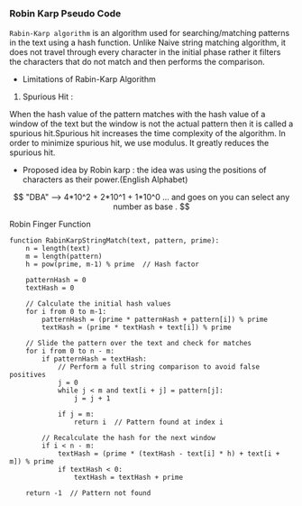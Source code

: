 ### Robin Karp Pseudo Code

`Rabin-Karp algorithm` is an algorithm used for searching/matching patterns in the text using a 
hash function. Unlike Naive string matching algorithm, it does not travel through every character 
in the initial phase rather it filters the characters that do not match and then performs the comparison.

* Limitations of Rabin-Karp Algorithm

1. Spurious Hit :

When the hash value of the pattern matches with the hash value of a window of the text but the 
window is not the actual pattern then it is called a spurious hit.Spurious hit increases the time 
complexity of the algorithm. In order to minimize spurious hit, we use modulus. It greatly reduces 
the spurious hit.


* Proposed idea by Robin karp :
the idea was using the positions of characters as their power.(English Alphabet)

```math

"DBA" --> 4*10^2 + 2*10^1 + 1*10^0 ... and goes on

you can select any number as base . 


```
Robin Finger Function

```arduino
function RabinKarpStringMatch(text, pattern, prime):
    n = length(text)
    m = length(pattern)
    h = pow(prime, m-1) % prime  // Hash factor
    
    patternHash = 0
    textHash = 0
    
    // Calculate the initial hash values
    for i from 0 to m-1:
        patternHash = (prime * patternHash + pattern[i]) % prime
        textHash = (prime * textHash + text[i]) % prime
    
    // Slide the pattern over the text and check for matches
    for i from 0 to n - m:
        if patternHash = textHash:
            // Perform a full string comparison to avoid false positives
            j = 0
            while j < m and text[i + j] = pattern[j]:
                j = j + 1
            
            if j = m:
                return i  // Pattern found at index i
        
        // Recalculate the hash for the next window
        if i < n - m:
            textHash = (prime * (textHash - text[i] * h) + text[i + m]) % prime
            if textHash < 0:
                textHash = textHash + prime
    
    return -1  // Pattern not found
```